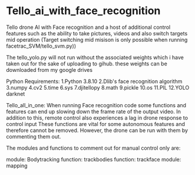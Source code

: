 # Tello_ai_with_face_recognition
Tello drone AI with Face recognition and a host of additional control features such as the ability to take pictures, videos and also switch targets mid operation (Target switching mid misison is only possible when running facetrac_SVM/tello_svm.py))

The tello_yolo.py will not run without the associated weights which i have taken out for the sake of uploading to gihub. these weights can be downloaded from my google drives 

Python Requirements:
1.Python 3.8.10
2.Dlib's face recognition algorithm
3.numpy
4.cv2
5.time
6.sys
7.djitellopy
8.math
9.pickle
10.os
11.PIL
12.YOLO darknet


Tello_all_in_one: When running Face recognition code some functions and features can end up slowing down the frame rate of the output video. In addition to this, remote control also experiences a lag in drone response to control input These functions are vital for some autonomous features and therefore cannot be removed. However, the drone can be run with them by commenting them out.

The modules and functions to comment out for manual control only are:
 
module: Bodytracking
function: trackbodies
function: trackface
module: mapping

